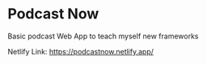 # Podcast Now

Basic podcast Web App to teach myself new frameworks


Netlify Link: https://podcastnow.netlify.app/


